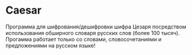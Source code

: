 # Caesar
Программа для шифрования/дешифровки шифра Цезаря посредством использования обширного словаря русских слов (более 100 тысяч).
Прогамма работает только со словами, словосочетаниями и предложениями на русском языке!
